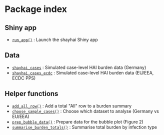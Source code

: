 # Package index

## Shiny app

- [`run_app()`](https://ETC5523-2025.github.io/assignment-4-packages-and-shiny-apps-Shayna-Yang/reference/run_app.md)
  : Launch the shayhai Shiny app

## Data

- [`shayhai_cases`](https://ETC5523-2025.github.io/assignment-4-packages-and-shiny-apps-Shayna-Yang/reference/shayhai_cases.md)
  : Simulated case-level HAI burden data (Germany)
- [`shayhai_cases_ecdc`](https://ETC5523-2025.github.io/assignment-4-packages-and-shiny-apps-Shayna-Yang/reference/shayhai_cases_ecdc.md)
  : Simulated case-level HAI burden data (EU/EEA, ECDC PPS)

## Helper functions

- [`add_all_row()`](https://ETC5523-2025.github.io/assignment-4-packages-and-shiny-apps-Shayna-Yang/reference/add_all_row.md)
  : Add a total "All" row to a burden summary
- [`choose_sample_cases()`](https://ETC5523-2025.github.io/assignment-4-packages-and-shiny-apps-Shayna-Yang/reference/choose_sample_cases.md)
  : Choose which dataset to analyse (Germany vs EU/EEA)
- [`prep_bubble_data()`](https://ETC5523-2025.github.io/assignment-4-packages-and-shiny-apps-Shayna-Yang/reference/prep_bubble_data.md)
  : Prepare data for the bubble plot (Figure 2)
- [`summarise_burden_totals()`](https://ETC5523-2025.github.io/assignment-4-packages-and-shiny-apps-Shayna-Yang/reference/summarise_burden_totals.md)
  : Summarise total burden by infection type
